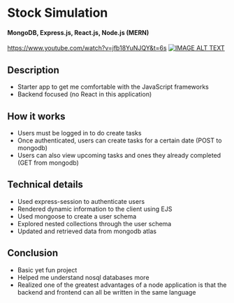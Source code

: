 # Stock Simulation

#### MongoDB, Express.js, React.js, Node.js (MERN)

https://www.youtube.com/watch?v=jfb18YuNJQY&t=6s
[![IMAGE ALT TEXT](http://img.youtube.com/vi/jfb18YuNJQY&t=6s/0.jpg)](http://www.youtube.com/watch?v=jfb18YuNJQY&t=6s "Video Title")


## Description
- Starter app to get me comfortable with the JavaScript frameworks
- Backend focused (no React in this application)

## How it works
- Users must be logged in to do create tasks
- Once authenticated, users can create tasks for a certain date (POST to mongodb)
- Users can also view upcoming tasks and ones they already completed (GET from mongodb)

## Technical details
- Used express-session to authenticate users
- Rendered dynamic information to the client using EJS
- Used mongoose to create a user schema
- Explored nested collections through the user schema
- Updated and retrieved data from mongodb atlas
  
## Conclusion
- Basic yet fun project 
- Helped me understand nosql databases more
- Realized one of the greatest advantages of a node application is that the backend and frontend can all be written in the same language
